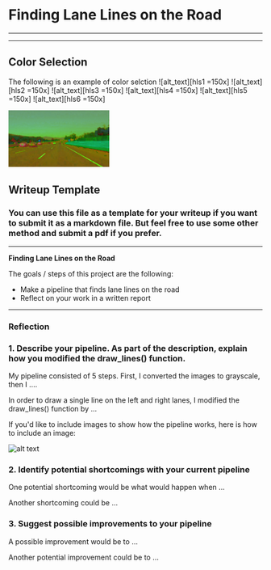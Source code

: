 # **Finding Lane Lines on the Road**

---

[//]: # (Image References)

[image1]: ./examples/grayscale.jpg "Grayscale"
[hls1]: ./test_images_output/solidWhiteCurve_hls.jpg "solidWhiteCurve HLS"
[hls2]: ./test_images_output/solidWhiteRight_hls.jpg "solidWhiteRight HLS"
[hls3]: ./test_images_output/solidYellowCurve_hls.jpg "solidYellowCurve HLS"
[hls4]: ./test_images_output/solidYellowCurve2_hls.jpg "solidYellowCurve2 HLS"
[hls5]: ./test_images_output/solidYellowLeft_hls.jpg "solidYellowLeft HLS"
[hls6]: ./test_images_output/whiteCarLaneSwitch_hls.jpg "whiteCarLaneSwitch HLS"

---
## Color Selection

The following is an example of color selction
![alt_text][hls1 =150x]
![alt_text][hls2 =150x]
![alt_text][hls3 =150x]
![alt_text][hls4 =150x]
![alt_text][hls5 =150x]
![alt_text][hls6 =150x]

<img src="./test_images_output/solidWhiteCurve_hls.jpg" style="width:200px;" />

## Writeup Template

### You can use this file as a template for your writeup if you want to submit it as a markdown file. But feel free to use some other method and submit a pdf if you prefer.

---

**Finding Lane Lines on the Road**

The goals / steps of this project are the following:
* Make a pipeline that finds lane lines on the road
* Reflect on your work in a written report


---

### Reflection

### 1. Describe your pipeline. As part of the description, explain how you modified the draw_lines() function.

My pipeline consisted of 5 steps. First, I converted the images to grayscale, then I ....

In order to draw a single line on the left and right lanes, I modified the draw_lines() function by ...

If you'd like to include images to show how the pipeline works, here is how to include an image:

![alt text][image1]


### 2. Identify potential shortcomings with your current pipeline


One potential shortcoming would be what would happen when ...

Another shortcoming could be ...


### 3. Suggest possible improvements to your pipeline

A possible improvement would be to ...

Another potential improvement could be to ...
